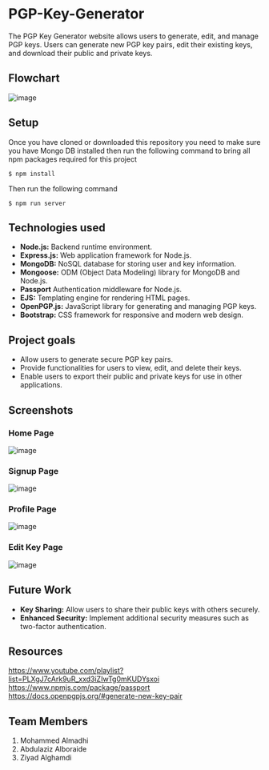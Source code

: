 # PGP-Key-Generator
The PGP Key Generator website allows users to generate, edit, and manage PGP keys. Users can generate new PGP key pairs, edit their existing keys, and download their public and private keys.

## Flowchart
![image](https://github.com/MohammedYousef1/PGP-Key-Generator/assets/83059089/b7f995d8-e558-44a0-b52c-1b435a02a48a)

## Setup

Once you have cloned or downloaded this repository you need to make sure you have Mongo DB installed then
run the following command to bring all npm packages required for this project

```
$ npm install
```
Then run the following command

```
$ npm run server
```

## Technologies used

- **Node.js:** Backend runtime environment.
- **Express.js:** Web application framework for Node.js.
- **MongoDB:** NoSQL database for storing user and key information.
- **Mongoose:** ODM (Object Data Modeling) library for MongoDB and Node.js.
- **Passport** Authentication middleware for Node.js.
- **EJS:** Templating engine for rendering HTML pages.
- **OpenPGP.js:** JavaScript library for generating and managing PGP keys.
- **Bootstrap:** CSS framework for responsive and modern web design.

## Project goals

- Allow users to generate secure PGP key pairs.
- Provide functionalities for users to view, edit, and delete their keys.
- Enable users to export their public and private keys for use in other applications.

## Screenshots
### Home Page
![image](https://github.com/MohammedYousef1/PGP-Key-Generator/assets/83059089/a5d26a30-6075-488e-81fd-c74ae535d369)

### Signup Page
![image](https://github.com/MohammedYousef1/PGP-Key-Generator/assets/83059089/6c57199f-7ae8-4ce7-9959-d8a1ba16e77c)

### Profile Page
![image](https://github.com/MohammedYousef1/PGP-Key-Generator/assets/83059089/82b1c3d7-7ec3-45d9-8d5f-f1e9e63a14ff)

### Edit Key Page
![image](https://github.com/MohammedYousef1/PGP-Key-Generator/assets/83059089/c8f49cf0-ff06-4b4a-815a-cd73d49df236)


## Future Work

- **Key Sharing:** Allow users to share their public keys with others securely.
- **Enhanced Security:** Implement additional security measures such as two-factor authentication.

## Resources

https://www.youtube.com/playlist?list=PLXgJ7cArk9uR_xxd3iZIwTg0mKUDYsxoi<br/>
https://www.npmjs.com/package/passport<br/>
https://docs.openpgpjs.org/#generate-new-key-pair

## Team Members
1. Mohammed Almadhi
2. Abdulaziz Alboraide
3. Ziyad Alghamdi
